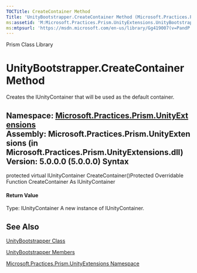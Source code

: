 ```yaml
---
TOCTitle: CreateContainer Method
Title: 'UnityBootstrapper.CreateContainer Method (Microsoft.Practices.Prism.UnityExtensions)'
ms:assetid: 'M:Microsoft.Practices.Prism.UnityExtensions.UnityBootstrapper.CreateContainer'
ms:mtpsurl: 'https://msdn.microsoft.com/en-us/library/Gg419007(v=PandP.50)'
---
```


Prism Class Library

UnityBootstrapper.CreateContainer Method
============================================

Creates the IUnityContainer that will be used as the default container.

**Namespace:** [Microsoft.Practices.Prism.UnityExtensions](https://msdn.microsoft.com/n:microsoft.practices.prism.unityextensions)
**Assembly:** Microsoft.Practices.Prism.UnityExtensions (in Microsoft.Practices.Prism.UnityExtensions.dll) Version: 5.0.0.0 (5.0.0.0)
Syntax
------

<span id="syntaxToggle"></span>protected virtual IUnityContainer CreateContainer()Protected Overridable Function CreateContainer As IUnityContainer
#### Return Value

Type: IUnityContainer
A new instance of IUnityContainer.

See Also
--------

<span id="seeAlsoToggle"></span>
[UnityBootstrapper Class](https://msdn.microsoft.com/t:microsoft.practices.prism.unityextensions.unitybootstrapper)

[UnityBootstrapper Members](https://msdn.microsoft.com/allmembers.t:microsoft.practices.prism.unityextensions.unitybootstrapper)

[Microsoft.Practices.Prism.UnityExtensions Namespace](https://msdn.microsoft.com/n:microsoft.practices.prism.unityextensions)
